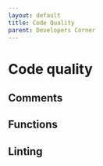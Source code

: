 ```yaml
---
layout: default
title: Code Quality
parent: Developers Corner
---
```


# Code quality

## Comments

## Functions

## Linting
